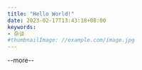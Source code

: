 ```yaml
---
title: "Hello World!"
date: 2023-02-17T13:43:18+08:00
keywords:
- 杂谈
#thumbnailImage: //example.com/image.jpg
---
```


--more--
